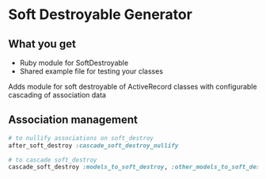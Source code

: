 # Soft Destroyable Generator

## What you get

* Ruby module for SoftDestroyable
* Shared example file for testing your classes

Adds module for soft destroyable of ActiveRecord classes with configurable cascading of association data

## Association management

```ruby
# to nullify associations on soft_destroy
after_soft_destroy :cascade_soft_destroy_nullify

# to cascade soft_destroy
cascade_soft_destroy :models_to_soft_destroy, :other_models_to_soft_destroy
```
